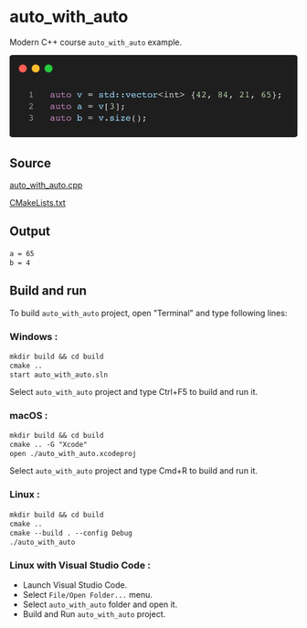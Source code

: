 # auto_with_auto

Modern C++ course `auto_with_auto` example.

![auto_with_auto](../../../docs/pictures/language_basics/auto_with_auto.png)

## Source

[auto_with_auto.cpp](auto_with_auto.cpp)

[CMakeLists.txt](CMakeLists.txt)

## Output

```
a = 65
b = 4
```

## Build and run

To build `auto_with_auto` project, open "Terminal" and type following lines:

### Windows :

``` shell
mkdir build && cd build
cmake .. 
start auto_with_auto.sln
```

Select `auto_with_auto` project and type Ctrl+F5 to build and run it.

### macOS :

``` shell
mkdir build && cd build
cmake .. -G "Xcode"
open ./auto_with_auto.xcodeproj
```

Select `auto_with_auto` project and type Cmd+R to build and run it.

### Linux :

``` shell
mkdir build && cd build
cmake .. 
cmake --build . --config Debug
./auto_with_auto
```

### Linux with Visual Studio Code :

* Launch Visual Studio Code.
* Select `File/Open Folder...` menu.
* Select `auto_with_auto` folder and open it.
* Build and Run `auto_with_auto` project.
